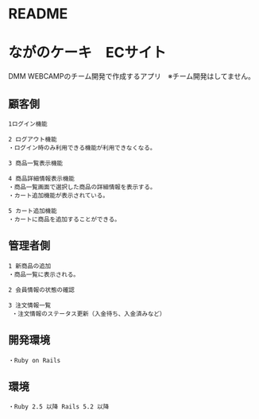 # README

# ながのケーキ　ECサイト
  DMM WEBCAMPのチーム開発で作成するアプリ　※チーム開発はしてません。

## 顧客側

    1ログイン機能
    
    2 ログアウト機能
    ・ログイン時のみ利用できる機能が利用できなくなる。

    3 商品一覧表示機能

    4 商品詳細情報表示機能
    ・商品一覧画面で選択した商品の詳細情報を表示する。
    ・カート追加機能が表示されている。

    5 カート追加機能
    ・カートに商品を追加することができる。
    
## 管理者側
    
    1 新商品の追加
    ・商品一覧に表示される。
    
    2 会員情報の状態の確認
    
    3 注文情報一覧
     ・注文情報のステータス更新（入金待ち、入金済みなど）
     
  
## 開発環境
    
    ・Ruby on Rails
    
## 環境
    
    ・Ruby 2.5 以降 Rails 5.2 以降
